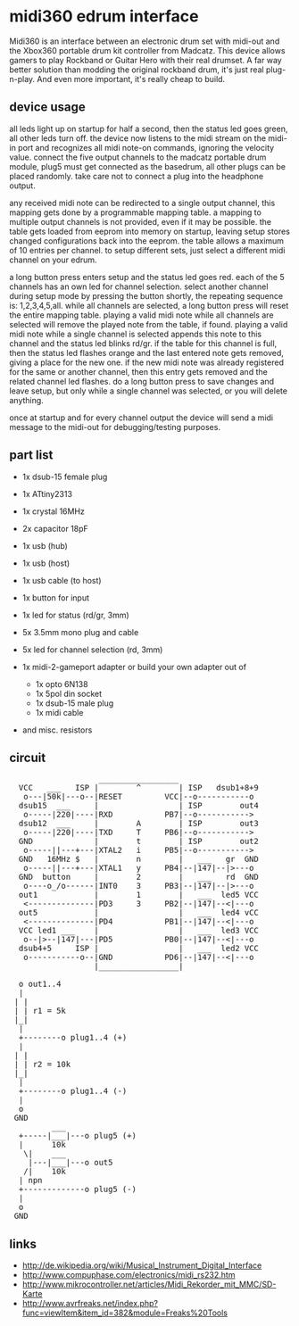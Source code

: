 # midi360 edrum interface
Midi360 is an interface between an electronic drum set with midi-out and the Xbox360 portable drum kit controller from Madcatz. This device allows gamers to play Rockband or Guitar Hero with their real drumset. A far way better solution than modding the original rockband drum, it's just real plug-n-play. And even more important, it's really cheap to build.

## device usage
all leds light up on startup for half a second, then the status led goes green, all other leds turn off. the device now listens to the midi stream on the midi-in port and recognizes all midi note-on commands, ignoring the velocity value. connect the
five output channels to the madcatz portable drum module, plug5 must get connected as the basedrum, all other plugs can be placed randomly. take care not to connect a plug into the headphone output.

any received midi note can be redirected to a single output channel, this mapping gets done by a programmable mapping table. a mapping to multiple output channels is not provided, even if it may be possible. the table gets loaded from eeprom into memory
on startup, leaving setup stores changed configurations back into the eeprom. the table allows a maximum of 10 entries per channel. to setup different sets, just select a different midi channel on your edrum.

a long button press enters setup and the status led goes red. each of the 5 channels has an own led for channel selection. select another channel during setup mode by pressing the button shortly, the repeating sequence is: 1,2,3,4,5,all. while all channels are selected, a long button press will reset the entire mapping table. playing a valid midi note while all channels are selected will remove the played note from the table, if found. playing a valid midi note while a single channel is selected appends this note to this channel and the status led blinks rd/gr. if the table for this channel is full, then the status led flashes orange and the last entered note gets removed, giving a place for the new one. if the new midi note was already registered for the same or another channel, then this entry gets removed and the related channel led flashes. do a long button press to save changes and leave setup, but only while a single channel was selected, or you will delete anything.

once at startup and for every channel output the device will send a midi message to the midi-out for debugging/testing purposes.

## part list

  * 1x dsub-15 female plug
  * 1x ATtiny2313
  * 1x crystal 16MHz
  * 2x capacitor 18pF
  * 1x usb (hub)
  * 1x usb (host)
  * 1x usb cable (to host)
  * 1x button for input
  * 1x led for status (rd/gr, 3mm)
  * 5x 3.5mm mono plug and cable
  * 5x led for channel selection (rd, 3mm)

  * 1x midi-2-gameport adapter
    or build your own adapter out of
    * 1x opto 6N138
    * 1x 5pol din socket
    * 1x dsub-15 male plug
    * 1x midi cable

  * and misc. resistors

## circuit
<pre>
                   _________________
  VCC   ___   ISP |        ^        | ISP   dsub1+8+9
   o---|50k|---o--|RESET         VCC|--o-----------o
  dsub15  ___     |                 | ISP        out4
   o-----|220|----|RXD           PB7|--o----------->
  dsub12  ___     |        A        | ISP        out3
   o-----|220|----|TXD     T     PB6|--o----------->
  GND             |        t        | ISP        out2
   o-----||---+---|XTAL2   i     PB5|--o----------->
  GND   16MHz $   |        n        |   ___   gr  GND
   o-----||---+---|XTAL1   y     PB4|--|147|--|>---o
  GND  button     |        2        |   ___   rd  GND
   o----o_/o------|INT0    3     PB3|--|147|--|>---o
  out1            |        1        |   ___  led5 VCC
   <--------------|PD3     3     PB2|--|147|--<|---o
  out5            |                 |   ___  led4 vCC
   <--------------|PD4           PB1|--|147|--<|---o
  VCC led1 ___    |                 |   ___  led3 VCC
   o--|>--|147|---|PD5           PB0|--|147|--<|---o
  dsub4+5     ISP |                 |   ___  led2 VCC
   o-----------o--|GND           PD6|--|147|--<|---o
                  |_________________|

  o out1..4
  |
 | |
 | | r1 = 5k
 |_|
  |
  +--------o plug1..4 (+)
  |
 | |
 | | r2 = 10k
 |_|
  |
  +--------o plug1..4 (-)
  |
  o
 GND
         ___
  +-----|___|---o plug5 (+)
  |      10k
   \|    ___
    |---|___|---o out5
   /|    10k
  | npn
  +-------------o plug5 (-)
  |
  o
 GND
</pre>

## links
  * http://de.wikipedia.org/wiki/Musical_Instrument_Digital_Interface
  * http://www.compuphase.com/electronics/midi_rs232.htm
  * http://www.mikrocontroller.net/articles/Midi_Rekorder_mit_MMC/SD-Karte
  * http://www.avrfreaks.net/index.php?func=viewItem&item_id=382&module=Freaks%20Tools
